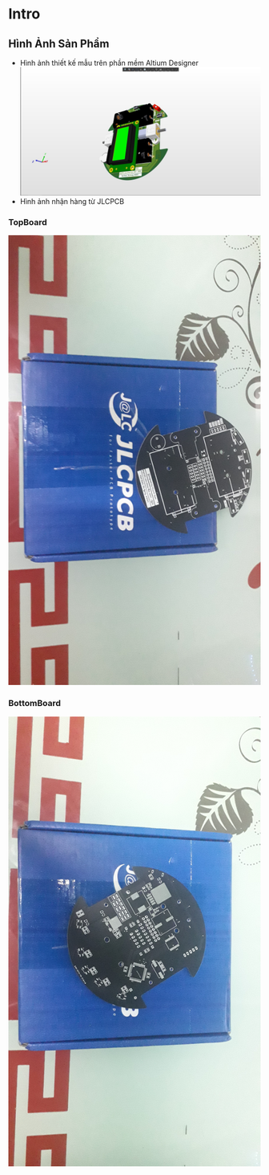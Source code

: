 # Intro
## Hình Ảnh Sản Phẩm
- Hình ảnh thiết kế mẫu trên phần mềm Altium Designer
![hinh1](/IMG/hinh1.jpg)
- Hình ảnh nhận hàng từ JLCPCB
### TopBoard
![hinh2](/IMG/hinh2.jpg)
### BottomBoard
![hinh3](/IMG/hinh3.jpg)